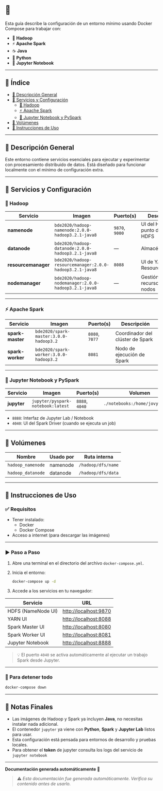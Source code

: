 # 📄

Esta guía describe la configuración de un entorno mínimo usando Docker Compose para trabajar con:

- 🧱 **Hadoop**
- ⚡ **Apache Spark**
- ☕ **Java**
- 🐍 **Python**
- 📓 **Jupyter Notebook**

---

## 🧭 Índice

- [📌 Descripción General](#-descripción-general)
- [🔧 Servicios y Configuración](#-servicios-y-configuración)
  - [🧱 Hadoop](#-hadoop)
  - [⚡ Apache Spark](#-apache-spark)
  - [📓 Jupyter Notebook y PySpark](#-jupyter-notebook-y-pyspark)
- [💾 Volúmenes](#-volúmenes)
- [🚀 Instrucciones de Uso](#-instrucciones-de-uso)

---

## 📌 Descripción General

Este entorno contiene servicios esenciales para ejecutar y experimentar con procesamiento distribuido de datos. Está diseñado para funcionar localmente con el mínimo de configuración extra.

---

## 🔧 Servicios y Configuración

### 🧱 Hadoop

| Servicio        | Imagen                                                                   | Puerto(s)        | Descripción                              |
|----------------|--------------------------------------------------------------------------|------------------|------------------------------------------|
| **namenode**    | `bde2020/hadoop-namenode:2.0.0-hadoop3.2.1-java8`                         | `9870`, `9000`   | UI del HDFS y punto de acceso HDFS       |
| **datanode**    | `bde2020/hadoop-datanode:2.0.0-hadoop3.2.1-java8`                         | —                | Almacén de datos                         |
| **resourcemanager** | `bde2020/hadoop-resourcemanager:2.0.0-hadoop3.2.1-java8`              | `8088`           | UI de YARN ResourceManager               |
| **nodemanager** | `bde2020/hadoop-nodemanager:2.0.0-hadoop3.2.1-java8`                      | —                | Gestión de recursos en los nodos         |

---

### ⚡ Apache Spark

| Servicio        | Imagen                                         | Puerto(s)       | Descripción                       |
|----------------|-----------------------------------------------|-----------------|-----------------------------------|
| **spark-master** | `bde2020/spark-master:3.0.0-hadoop3.2`        | `8080`, `7077`  | Coordinador del clúster de Spark |
| **spark-worker** | `bde2020/spark-worker:3.0.0-hadoop3.2`        | `8081`          | Nodo de ejecución de Spark       |

---

### 📓 Jupyter Notebook y PySpark

| Servicio    | Imagen                               | Puerto(s)         | Volumen                              |
|-------------|--------------------------------------|-------------------|--------------------------------------|
| **jupyter** | `jupyter/pyspark-notebook:latest`    | `8888`, `4040`    | `./notebooks:/home/jovyan/work`     |

- `8888`: Interfaz de Jupyter Lab / Notebook  
- `4040`: UI del Spark Driver (cuando se ejecuta un job)

---

## 💾 Volúmenes

| Nombre            | Usado por     | Ruta interna                        |
|-------------------|---------------|-------------------------------------|
| `hadoop_namenode` | namenode      | `/hadoop/dfs/name`                  |
| `hadoop_datanode` | datanode      | `/hadoop/dfs/data`                  |

---

## 🚀 Instrucciones de Uso

### ✅ Requisitos

- Tener instalado:
  - Docker
  - Docker Compose
- Acceso a internet (para descargar las imágenes)

---

### ▶️ Paso a Paso

1. Abre una terminal en el directorio del archivo `docker-compose.yml`.
2. Inicia el entorno:

   ```bash
   docker-compose up -d
   ```

3. Accede a los servicios en tu navegador:

| Servicio          | URL                                 |
|-------------------|--------------------------------------|
| HDFS (NameNode UI) | [http://localhost:9870](http://localhost:9870) |
| YARN UI           | [http://localhost:8088](http://localhost:8088) |
| Spark Master UI   | [http://localhost:8080](http://localhost:8080) |
| Spark Worker UI   | [http://localhost:8081](http://localhost:8081) |
| Jupyter Notebook  | [http://localhost:8888](http://localhost:8888) |

> 💡 El puerto `4040` se activa automáticamente al ejecutar un trabajo Spark desde Jupyter.

---

### 🛑 Para detener todo

```bash
docker-compose down
```

---

## 📝 Notas Finales

- Las imágenes de Hadoop y Spark ya incluyen **Java**, no necesitas instalar nada adicional.
- El contenedor `jupyter` ya viene con **Python**, **Spark** y **Jupyter Lab** listos para usar.
- Esta configuración está pensada para entornos de desarrollo y pruebas locales.
- Para obtener el **token** de jupyter consulta los logs del servicio de `jupyter notebook`

---

**Documentación generada automáticamente** 🤖
> ⚠️ *Esta documentación fue generada automáticamente. Verifica su contenido antes de usarlo.*
